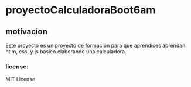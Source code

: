 # proyectoCalculadoraBoot6am
## motivacíon
Este proyecto es un proyecto de formación para que aprendices aprendan htlm, css, y js basico elaborando una calculadora.
### license:
MIT License 
